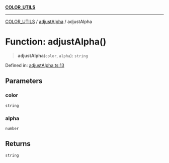 [**COLOR_UTILS**](../../README.md)

***

[COLOR_UTILS](../../README.md) / [adjustAlpha](../README.md) / adjustAlpha

# Function: adjustAlpha()

> **adjustAlpha**(`color`, `alpha`): `string`

Defined in: [adjustAlpha.ts:13](https://github.com/dailker/everyutil/blob/9ec04d41a381dab61073bf86e9abc70eaf55066d/src/color/adjustAlpha.ts#L13)

## Parameters

### color

`string`

### alpha

`number`

## Returns

`string`

